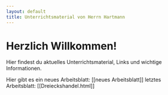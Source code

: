 ```yaml
---
layout: default
title: Unterrichtsmaterial von Herrn Hartmann
---
```


# Herzlich Willkommen!

Hier findest du aktuelles Unterrichtsmaterial, Links und wichtige Informationen. 


Hier gibt es ein neues Arbeitsblatt: [[neues Arbeitsblatt]]
letztes Arbeitsblatt: [[Dreieckshandel.html]]

